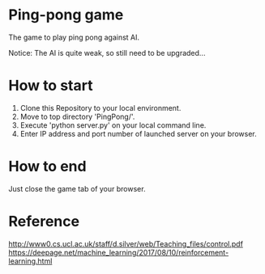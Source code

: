 # Ping-pong game
The game to play ping pong against AI.

Notice: The AI is quite weak, so still need to be upgraded...

# How to start
1. Clone this Repository to your local environment.
2. Move to top directory 'PingPong/'.
3. Execute 'python server.py' on your local command line.
4. Enter IP address and port number of launched server on your browser.

# How to end
Just close the game tab of your browser.

# Reference
http://www0.cs.ucl.ac.uk/staff/d.silver/web/Teaching_files/control.pdf
https://deepage.net/machine_learning/2017/08/10/reinforcement-learning.html
